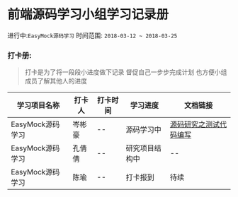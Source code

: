 # 前端源码学习小组学习记录册

进行中:`EasyMock源码学习` 时间范围: `2018-03-12 ~ 2018-03-25`

### 打卡册:

> 打卡是为了将一段段小进度做下记录 督促自己一步步完成计划 也方便小组成员了解其他人的进度

学习项目名称 | 打卡人 | 打卡时间 | 学习进度 | 文档链接
---------|----------|---------|------- | -----
 EasyMock源码学习 | 岑彬豪 | -- | 源码学习中 | <a href="./源码研究之测试代码编写">源码研究之测试代码编写</a>
 EasyMock源码学习 | 孔倩倩 | -- | 研究项目结构中 | --
 EasyMock源码学习 | 陈瑜 | -- | 打卡报到 | 待续
